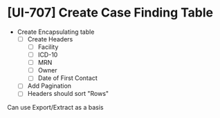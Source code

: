 # [UI-707] Create Case Finding Table

- Create Encapsulating table
  - [ ] Create Headers
    - [ ] Facility
    - [ ] ICD-10
    - [ ] MRN
    - [ ] Owner
    - [ ] Date of First Contact
  - [ ] Add Pagination
  - [ ] Headers should sort "Rows"

Can use Export/Extract as a basis